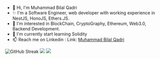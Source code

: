 - 👋 Hi, I'm Muhammad Bilal Qadri
- ✨ I'm a Software Engineer, web developer with working experience in NestJS, HonoJS, Ethers.JS.
- 👀 I'm interested in BlockChain, CryptoGraphy, Ethereum, Web3.0, Backend Development.
- 🌱 I'm currently start learning Solidity
- 📫 Reach me on Linkedin : Link: [Muhammad Bilal Qadri](https://www.linkedin.com/in/muhammad-bilal-qadri/)


![GitHub Streak](https://github-readme-streak-stats.herokuapp.com/?user=bilal-qadri140&theme=dark)
![](https://leetcard.jacoblin.cool/bilalattari1409l?ext=heatmap)
![](https://www.linkedin.com/in/muhammad-bilal-qadri-a29498220/)
<!---
<a href="">
  <img height=200 align="center" src="https://github-readme-stats.vercel.app/api?username=Hammad395&theme=vision-friendly-dark" />
 </a>
 --->
 <!---
  <a href=""> 
  <img height=200 align="center" src="https://github-readme-stats.vercel.app/api/top-langs?username=Hammad395&layout=compact&langs_count=8&card_width=320&theme=vision-friendly-dark" />
 </a>
 --->
<!---
HammadKnight/HammadKnight is a ✨ special ✨ repository because its `README.md` (this file) appears on your GitHub profile.
You can click the Preview link to take a look at your changes.
--->
